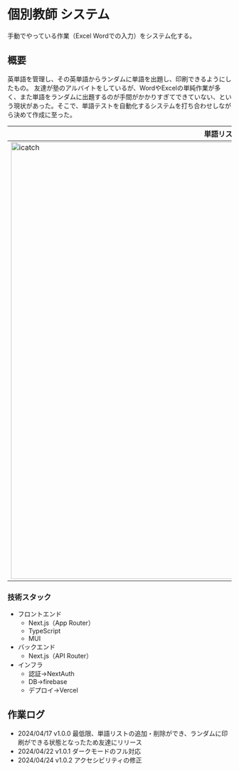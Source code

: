 # 個別教師 システム

手動でやっている作業（Excel Wordでの入力）をシステム化する。

## 概要

英単語を管理し、その英単語からランダムに単語を出題し、印刷できるようにしたもの。
友達が塾のアルバイトをしているが、WordやExcelの単純作業が多く、また単語をランダムに出題するのが手間がかかりすぎてできていない、という現状があった。そこで、単語テストを自動化するシステムを打ち合わせしながら決めて作成に至った。

|単語リスト画面|印刷画面|
|-|-|
|<img width="980" alt="icatch" src="https://github.com/KadoProG/teacher-core-system/assets/65702927/eca33bd7-4946-48ba-88cd-6ae8a9ef3b3c">|<img width="960" alt="スクリーンショット 2024-04-24 10 28 23" src="https://github.com/KadoProG/teacher-core-system/assets/65702927/7d022c69-14ce-4cb2-8703-88ade56d030a">|


### 技術スタック

- フロントエンド
  - Next.js（App Router）
  - TypeScript
  - MUI
- バックエンド
  - Next.js（API Router）
- インフラ
  - 認証→NextAuth
  - DB→firebase
  - デプロイ→Vercel


## 作業ログ

- 2024/04/17 v1.0.0 最低限、単語リストの追加・削除ができ、ランダムに印刷ができる状態となったため友達にリリース
- 2024/04/22 v1.0.1 ダークモードのフル対応
- 2024/04/24 v1.0.2 アクセシビリティの修正
